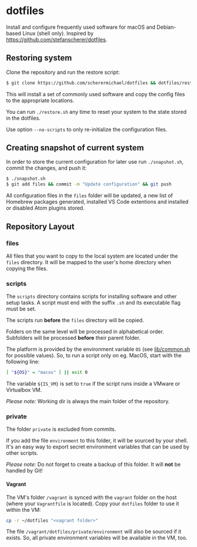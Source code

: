 # dotfiles

Install and configure frequently used software for macOS and Debian-based Linux (shell only). Inspired by https://github.com/stefanscherer/dotfiles.

## Restoring system

Clone the repository and run the restore script:

```sh
$ git clone https://github.com/scherermichael/dotfiles && dotfiles/restore.sh
```

This will install a set of commonly used software and copy the config files to the appropriate locations.

You can run `./restore.sh` any time to reset your system to the state stored in the dotfiles.

Use option `--no-scripts` to only re-initialize the configuration files.

## Creating snapshot of current system

In order to store the current configuration for later use run `./snapshot.sh`, commit the changes, and push it:

  ```sh
  $ ./snapshot.sh
  $ git add files && commit -m "Update configuration" && git push
  ```

All configuration files in the `files` folder will be updated, a new list of Homebrew packages generated, installed VS Code extentions and installed or disabled Atom plugins stored.

## Repository Layout

### files

All files that you want to copy to the local system are located under the `files` directory. It will be mapped to the user's home directory when copying the files.

### scripts

The `scripts` directory contains scripts for installing software and other setup tasks. A script must end with the suffix `.sh` and its executable flag must be set.

The scripts run **before** the `files` directory will be copied.

Folders on the same level will be processed in alphabetical order. Subfolders will be processed **before** their parent folder.

The platform is provided by the environment variable `OS` (see [lib/common.sh](lib/common.sh) for possible values). So, to run a script only on eg. MacOS, start with the following line:

```sh
[ "${OS}" = "macos" ] || exit 0
```

The variable `${IS_VM}` is set to `true` if the script runs inside a VMware or Virtualbox VM.

*Please note:* Working dir is always the main folder of the repository.

### private

The folder `private` is excluded from commits.

If you add the file `environment` to this folder, it will be sourced by your shell. It's an easy way to export secret environment variables that can be used by other scripts.  

*Please note:* Do not forget to create a backup of this folder. It will **not** be handled by Git!

#### Vagrant

The VM's folder `/vagrant` is synced with the `vagrant` folder on the host (where your `Vagrantfile` is located). Copy your `dotfiles` folder to use it within the VM:

```sh
cp -r ~/dotfiles "<vagrant folder>"
```

The file `/vagrant/dotfiles/private/environment` will also be sourced if it exists. So, all private environment variables will be available in the VM, too.
